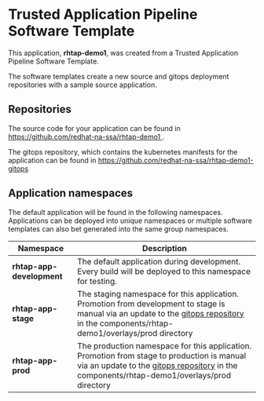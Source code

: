 # Trusted Application Pipeline Software Template

This application, **rhtap-demo1**, was created from a Trusted Application Pipeline Software Template.

The software templates create a new source and gitops deployment repositories with a sample source application. 

## Repositories

The source code for your application can be found in [https://github.com/redhat-na-ssa/rhtap-demo1 ](https://github.com/redhat-na-ssa/rhtap-demo1 ).
 
The gitops repository, which contains the kubernetes manifests for the application can be found in 
[https://github.com/redhat-na-ssa/rhtap-demo1-gitops ](https://github.com/redhat-na-ssa/rhtap-demo1-gitops ) 

## Application namespaces 

The default application will be found in the following namespaces. Applications can be deployed into unique namespaces or multiple software templates can also bet generated into the same group namespaces.  

|  Namespace   |  Description   |  
| -------- | -------- |   
| **rhtap-app-development** | The default application during development. Every build will be deployed to this namespace for testing. | 
| **rhtap-app-stage** | The staging namespace for this application. Promotion from development to stage is manual via an update to the [gitops repository](https://github.com/redhat-na-ssa/rhtap-demo1-gitops ) in the components/rhtap-demo1/overlays/prod directory |  
| **rhtap-app-prod** | The production namespace for this application. Promotion from stage to production is manual via an update to the [gitops repository](https://github.com/redhat-na-ssa/rhtap-demo1-gitops ) in the components/rhtap-demo1/overlays/prod directory | 